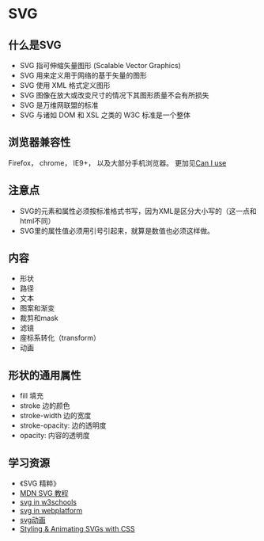 # SVG
## 什么是SVG
* SVG 指可伸缩矢量图形 (Scalable Vector Graphics)
* SVG 用来定义用于网络的基于矢量的图形
* SVG 使用 XML 格式定义图形
* SVG 图像在放大或改变尺寸的情况下其图形质量不会有所损失
* SVG 是万维网联盟的标准
* SVG 与诸如 DOM 和 XSL 之类的 W3C 标准是一个整体

## 浏览器兼容性
Firefox， chrome， IE9+， 以及大部分手机浏览器。
更加见[Can I use](http://caniuse.com/#feat=svg)

## 注意点
* SVG的元素和属性必须按标准格式书写，因为XML是区分大小写的（这一点和html不同）
* SVG里的属性值必须用引号引起来，就算是数值也必须这样做。


## 内容
* 形状
* 路径
* 文本
* 图案和渐变
* 裁剪和mask
* 滤镜
* 座标系转化（transform）
* 动画

## 形状的通用属性
* fill 填充
* stroke 边的颜色
* stroke-width 边的宽度
* stroke-opacity: 边的透明度
* opacity: 内容的透明度

## 学习资源
* 《SVG 精粹》
* [MDN SVG 教程](https://developer.mozilla.org/zh-CN/docs/Web/SVG/Tutorial)
* [svg in w3schools](http://www.w3cschool.cc/svg/svg-intro.html)
* [svg in webplatform](http://docs.webplatform.org/wiki/svg/tutorials)
* [svg动画](http://css-tricks.com/guide-svg-animations-smil/)
* [Styling & Animating SVGs with CSS](http://slides.com/sarasoueidan/styling-animating-svgs-with-css--2#/1)